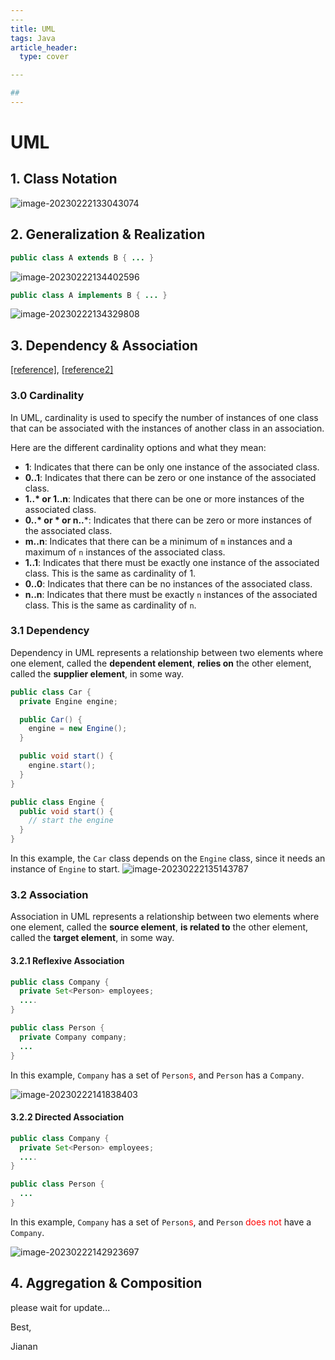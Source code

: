 ```yaml
---
​---
title: UML
tags: Java 
article_header:
  type: cover

​---

## 
---
```


# UML

## 1. Class Notation

![image-20230222133043074](https://raw.githubusercontent.com/JiananAlvin/image_bed/master/202302221330216.png)

## 2. Generalization & Realization

```java
public class A extends B { ... }
```

![image-20230222134402596](https://raw.githubusercontent.com/JiananAlvin/image_bed/master/202302221344647.png)

```java
public class A implements B { ... }
```

![image-20230222134329808](https://raw.githubusercontent.com/JiananAlvin/image_bed/master/202302221343856.png)

## 3. Dependency & Association

[[reference]](https://stackoverflow.com/questions/1874049/explanation-of-the-uml-arrows), [[reference2]](https://www.guru99.com/association-aggregation-composition-difference.html)

### 3.0 Cardinality

In UML, cardinality is used to specify the number of instances of one class that can be associated with the instances of another class in an association. 

Here are the different cardinality options and what they mean:

- **1**: Indicates that there can be only one instance of the associated class.
- **0..1**: Indicates that there can be zero or one instance of the associated class. 
- **1..\* or 1..n**: Indicates that there can be one or more instances of the associated class. 
- **0..\* or \* or n..***: Indicates that there can be zero or more instances of the associated class. 
- **m..n**: Indicates that there can be a minimum of `m` instances and a maximum of `n` instances of the associated class. 
- **1..1**: Indicates that there must be exactly one instance of the associated class. This is the same as cardinality of 1.
- **0..0**: Indicates that there can be no instances of the associated class.
- **n..n**: Indicates that there must be exactly `n` instances of the associated class. This is the same as cardinality of `n`.

### 3.1 Dependency

Dependency in UML represents a relationship between two elements where one element, called the **dependent element**, **relies on** the other element, called the **supplier element**, in some way. 

```java
public class Car {
  private Engine engine;

  public Car() {
    engine = new Engine();
  }

  public void start() {
    engine.start();
  }
}

public class Engine {
  public void start() {
    // start the engine
  }
}
```

In this example, the `Car` class depends on the `Engine` class, since it needs an instance of `Engine` to start.
![image-20230222135143787](https://raw.githubusercontent.com/JiananAlvin/image_bed/master/202302221351839.png)

### 3.2 Association

Association in UML represents a relationship between two elements where one element, called the **source element**, **is related to** the other element, called the **target element**, in some way.

#### 3.2.1 Reflexive Association 

```Java
public class Company {
  private Set<Person> employees;
  ....
}

public class Person {
  private Company company;
  ...
}
```

In this example, `Company` has a set of `Person`<span style="color: red">s</span>, and `Person` has a `Company`.

![image-20230222141838403](https://raw.githubusercontent.com/JiananAlvin/image_bed/master/202302221418457.png)

#### 3.2.2 Directed Association

```java
public class Company {
  private Set<Person> employees;
  ....
}

public class Person {
  ...
}
```

In this example, `Company` has a set of `Person`<span style="color: red">s</span>, and `Person` <span style="color: red">does not</span> have a `Company`.

![image-20230222142923697](https://raw.githubusercontent.com/JiananAlvin/image_bed/master/202302221429754.png)

## 4. Aggregation & Composition

please wait for update...



Best,

Jianan